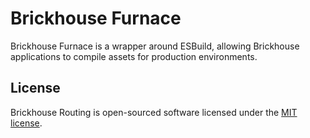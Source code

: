 # Brickhouse Furnace

Brickhouse Furnace is a wrapper around ESBuild, allowing Brickhouse applications to compile assets for production environments.

## License

Brickhouse Routing is open-sourced software licensed under the [MIT license](LICENSE.md).